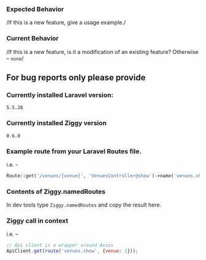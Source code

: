 ### Expected Behavior
/If this is a new feature, give a usage example./

### Current Behavior
/If this is a new feature, is it a modification of an existing feature? Otherwise – `none`/

## For bug reports only please provide
### Currently installed Laravel version:
`5.5.28`

### Currently installed Ziggy version
`0.6.0`

### Example route from your Laravel Routes file.
i.e. - 
```php
Route::get('/venues/{venue}', 'VenuesController@show')->name('venues.show');
```
### Contents of Ziggy.namedRoutes
In dev tools type `Ziggy.namedRoutes` and copy the result here.

### Ziggy call in context
i.e. –
```javascript
// Api client is a wrapper around Axios
ApiClient.get(route('venues.show', {venue: 1}));
```
